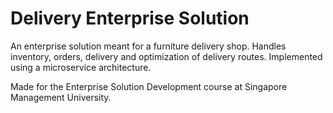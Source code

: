 # Delivery Enterprise Solution
An enterprise solution meant for a furniture delivery shop. Handles inventory, orders, delivery and optimization of delivery routes. Implemented using a microservice architecture.

Made for the Enterprise Solution Development course at Singapore Management University.

